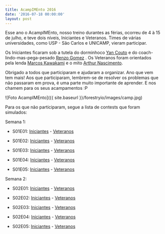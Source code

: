```yaml
---
title: AcampIMEnto 2016
date: '2016-07-18 00:00:00'
layout: post
---
```

Esse ano o AcampIMEnto, nosso treino durantes as férias, ocorreu de 4 à 15 de julho, e teve dois níveis, Iniciantes e Veteranos. Times de várias universidades, como USP - São Carlos e UNICAMP, vieram participar.

Os Iniciantes ficaram sob a tutela do dorminhoco [Yan Couto](https://codeforces.com/profile/ItsYanBitches) e do coach-lindo-mas-pega-pesado [Renzo Gomez](https://codeforces.com/profile/renzo1805) . Os Veteranos foram orientados pela lenda [Marcos Kawakami](https://codeforces.com/profile/marcoskwkm) e o mito [Arthur Nascimento](https://codeforces.com/profile/arthur.nascimento).

Obrigado a todos que participaram e ajudaram a organizar. Ano que vem tem mais!
Aos que participaram, lembrem-se de resolver os problemas que não passaram em prova, é uma parte muito importante de aprender. E nos chamem para os seus acampamentos :P

![Foto AcampIMEnto]({{ site.baseurl }}/forestryio/images/camp.jpg)

Para os que não participaram, segue a lista de contests que foram simulados:

Semana 1:

* S01E01: [Iniciantes](https://www.codepit.io/#/contest/577454c2de9463a4096156ec/view) - [Veteranos](https://www.codepit.io/#/contest/577a5c08de9463a409615955/view)

* S01E02: [Iniciantes](https://www.codepit.io/#/contest/577aff2baca9278a096e98d8/view) - [Veteranos](https://www.codepit.io/#/contest/577add29aca9278a096e98cb/view)

*  S01E03: [Iniciantes](https://www.codepit.io/#/contest/577c3274de9463a409615c66/view) - [Veteranos](https://codeforces.com/gym/100523)

*  S01E04: [Iniciantes](https://codeforces.com/gym/100989) - [Veteranos](https://www.codepit.io/#/contest/577dc672de9463a409615d00/view)

*  S01E05: [Iniciantes](https://www.codepit.io/#/contest/577f3391e544d21b00a3111c/view) - [Veteranos](https://codeforces.com/gym/100492)

Semana 2:

*  S02E01: [Iniciantes](https://www.codepit.io/#/contest/5782e1cd824306170007f5b1/view) - [Veteranos](https://www.codepit.io/#/contest/5783b697dfee8a1800fb3f6b/view)

*  S02E02: [Iniciantes](https://www.codepit.io/#/contest/578469f7167b861700f98202/view) - [Veteranos](https://codeforces.com/group/OizhfQGlzS/contest/207901)

*  S02E03: [Iniciantes](https://www.codepit.io/#/contest/57852a85dfee8a1800fb3fba/view) - [Veteranos](https://codeforces.com/group/OizhfQGlzS/contest/207912)

*  S02E04: [Iniciantes](https://www.codepit.io/#/contest/5786743ee8ad441700f7e2d6/view) - [Veteranos](https://codeforces.com/group/OizhfQGlzS/contest/207914)

*  S02E05: [Iniciantes](https://www.codepit.io/#/contest/5787e119a3eb7e1700d878ba/view) - [Veteranos](https://codeforces.com/group/kZPk3ZTzR5/contest/101041)
